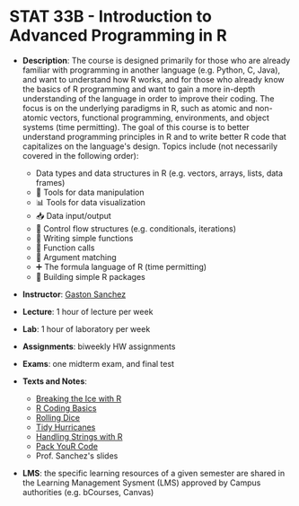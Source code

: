 # STAT 33B - Introduction to Advanced Programming in R

- __Description__: The course is designed primarily for those who are already familiar with programming in another language (e.g. Python, C, Java), and want to understand how R works, and for those who already know the basics of R programming and want to gain a more in-depth understanding of the language in order to improve their coding. The focus is on the underlying paradigms in R, such as atomic and non-atomic vectors, functional programming, environments, and object systems (time permitting). The goal of this course is to better understand programming principles in R and to write better R code that capitalizes on the language's design. Topics include (not necessarily covered in the following order): 

    + Data types and data structures in R (e.g. vectors, arrays, lists, data frames)
    + :hammer: Tools for data manipulation
    + :bar_chart: Tools for data visualization
    + :inbox_tray: Data input/output
    + :twisted_rightwards_arrows: Control flow structures (e.g. conditionals, iterations)
    + :pencil: Writing simple functions
    + :loudspeaker: Function calls
    + :bookmark_tabs: Argument matching
    + :heavy_plus_sign: The formula language of R (time permitting)
    + :gift: Building simple R packages

- __Instructor__: [Gaston Sanchez](https://www.gastonsanchez.com)

- __Lecture__: 1 hour of lecture per week

- __Lab__: 1 hour of laboratory per week

- __Assignments__: biweekly HW assignments

- __Exams__: one midterm exam, and final test

- __Texts and Notes__:
    + [Breaking the Ice with R](https://www.gastonsanchez.com/R-ice-breaker)
    + [R Coding Basics](https://www.gastonsanchez.com/R-coding-basics)
    + [Rolling Dice](https://www.gastonsanchez.com/R-rolling-dice)
    + [Tidy Hurricanes](https://www.gastonsanchez.com/R-tidy-hurricanes)
    + [Handling Strings with R](https://leanpub.com/r4strings)
    + [Pack YouR Code](https://leanpub.com/packyourcode)
    + Prof. Sanchez's slides

- __LMS__: the specific learning resources of a given semester are shared in the Learning Management Sysment (LMS) approved by Campus authorities (e.g. bCourses, Canvas)

